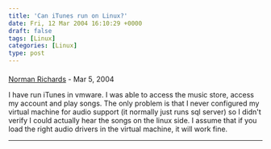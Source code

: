 ```yaml
---
title: 'Can iTunes run on Linux?'
date: Fri, 12 Mar 2004 16:10:29 +0000
draft: false
tags: [Linux]
categories: [Linux]
type: post
---
```



#### 
[Norman Richards](http://members.capmac.org/~orb/blog.cgi "orb@jump.net") - <time datetime="2004-03-12 22:48:20">Mar 5, 2004</time>

I have run iTunes in vmware. I was able to access the music store, access my account and play songs. The only problem is that I never configured my virtual machine for audio support (it normally just runs sql server) so I didn't verify I could actually hear the songs on the linux side. I assume that if you load the right audio drivers in the virtual machine, it will work fine.
<hr />
